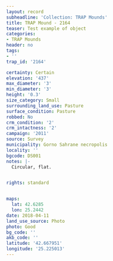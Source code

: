 ```yaml
---
layout: record
subheadline: 'Collection: TRAP Mounds'
title: TRAP Mound - 2164
teaser: Test example of object
categories:
- TRAP Mounds
header: no
tags:
- ''
trap_id: '2164'

certainty: Certain
elevation: '437'
max_diameter: '3'
min_diameter: '3'
height: '0.3'
size_category: Small
surrounding_land_use: Pasture
surface_condition: Pasture
robbed: No
crm_condition: '2'
crm_intactness: '2'
campaign: '2011'
source: Survey
municipality: Gorno Sahrane necropolis
locality: ''
bgcode: DS001
notes: |-
  Circular, flat.


rights: standard


maps:
  lat: 42.6285
  lon: 25.2442
date: 2018-04-11
land_use_source: Photo
photo: Good
bg_code: ''
akb_code: ''
latitude: '42.667951'
longitude: '25.225013'
---
```

